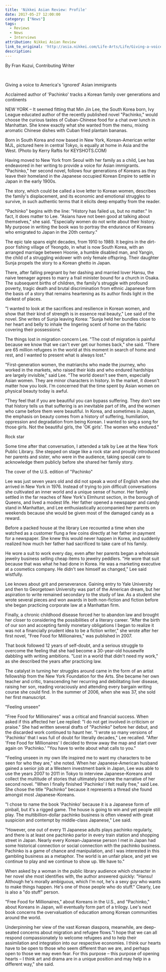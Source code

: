 ```yaml
---
title: 'Nikkei Asian Review: Profile'
date: 2017-05-27 12:00:00
category: ["News"]
tags:
  - Reviews
  - News
  - Interviews
attribution: Nikkei Asian Review
link_to_original: 'http://asia.nikkei.com/Life-Arts/Life/Giving-a-voice-to-America-s-ignored-Asian-immigrants'
description:
---
```



By Fran Kuzui, Contributing Writer

&nbsp;

Giving a voice to America's 'ignored' Asian immigrants

Acclaimed author of 'Pachinko' tracks a Korean family over generations and continents

NEW YORK – It seemed fitting that Min Jin Lee, the South Korea born, Ivy League educated author of the recently published novel "Pachinko," would choose the curious tastes of Cuban-Chinese food for a chat over lunch in Manhattan. She knew exactly what she wanted from the menu, mixing aromatic Chinese dishes with Cuban fried plantain bananas.

Born in South Korea and now based in New York, Korean-American writer MJL, pictured here in central Tokyo, is equally at home in Asia and the West. (Photo by Kerry Raftis for KEYSHOTS.COM)

Having moved to New York from Seoul with her family as a child, Lee has endeavored in her writing to provide a voice for Asian immigrants. "Pachinko," her second novel, follows four generations of Koreans as they leave their homeland in the Japanese occupied Korean Empire to settle in Japan in the early 1900s.

The story, which could be called a love letter to Korean women, describes the family's displacement, and its economic and emotional struggles to survive, in such authentic terms that it elicits deep empathy from the reader.

"Pachinko" begins with the line: "History has failed us, but no matter." In fact, it does matter to Lee. "Asians have not been good at talking about themselves," she said. "Especially women do not write about their history. My purpose in writing the book was to portray the endurance of Koreans who emigrated to Japan in the 20th century."

The epic tale spans eight decades, from 1910 to 1989. It begins in the dirt-poor fishing village of Yeongdo, in what is now South Korea, with an arranged marriage between Hoonie, a humble disabled man, and Yangin, the child of a struggling widower with only female offspring. Their daughter Sunja propels the story to a Korean ghetto in Japan.

There, after falling pregnant by her dashing and married lover Hansu, the naive teenager agrees to marry a frail minister bound for a church in Osaka. The subsequent births of children, the family's struggle with profound poverty, tragic death and brutal discrimination from ethnic Japanese form the basis of a story that remains heartening as its author finds light in the darkest of places.

"I wanted to look at the sacrifices and resilience in Korean women, and show that their kind of strength is in essence real beauty," Lee said of the novel. She writes of Sunja leaving Korea: "Sunja held her bundles close to her heart and belly to inhale the lingering scent of home on the fabric covering their possessions."

The things lost in migration concern Lee. "The cost of migration is painful because we know that we can't ever get our homes back," she said. "There are 65 million refugees in the world at this moment in search of home and rest, and I wanted to present what is always lost."

"First-generation women, the matriarchs who made the journey, who worked in the markets, who raised their kids and who endured hardships are largely invisible," said Lee. "The world doesn't see them, especially Asian women. They are minor characters in history. In the market, it doesn't matter how you look. I'm concerned that the time spent by Asian women on physical beauty today is awful.

"They feel that if you are beautiful you can bypass suffering. They don't see that history tells us that suffering is an inevitable part of life, and the women who came before them were beautiful. In Korea, and sometimes in Japan, the emphasis on beauty comes from a history of suffering, humiliation, oppression and degradation from being Korean. I wanted to sing a song for those girls. Not the beautiful girls, the 'OK girls'. The women who endured."

Rock star

Some time after that conversation, I attended a talk by Lee at the New York Public Library. She stepped on stage like a rock star and proudly introduced her parents and sister, who were in the audience, taking special care to acknowledge them publicly before she shared her family story.

The cover of the U.S. edition of "Pachinko"

Lee was just seven years old and did not speak a word of English when she arrived in New York in 1976. Instead of trying to join difficult conversations she cultivated an inner world and a unique sense of humor. Her family settled in the far reaches of New York's Elmhurst section, in the borough of Queens, and lived a modest life. Her father opened a newspaper and candy stand in Manhattan, and Lee enthusiastically accompanied her parents on weekends because she would be given most of the damaged candy as a reward.

Before a packed house at the library Lee recounted a time when she watched as a customer flung a few coins directly at her father in payment for a newspaper. She knew this would never happen in Korea, and suddenly realized how much her father had sacrificed to take care of his family.

He wore a suit to work every day, even after her parents began a wholesale jewelry business selling cheap items to jewelry peddlers. "He wore that suit because that was what he had done in Korea. He was a marketing executive at a cosmetics company. He didn't see himself as changed," Lee said wistfully.

Lee knows about grit and perseverance. Gaining entry to Yale University and then to Georgetown University was part of the American dream, but her aspiration to write remained secondary to the study of law. As a student she wrote several pieces and won awards in both non-fiction and fiction before she began practicing corporate law at a Manhattan firm.

Finally, a chronic childhood disease forced her to abandon law and brought her closer to considering the possibilities of a literary career. "After the birth of our son and accepting family monetary obligations I began to realize it was not a financially prudent idea to be a fiction writer," she wrote after her first novel, "Free Food for Millionaires," was published in 2007.

That book followed 12 years of self-doubt, and a serious struggle to overcome the feeling that she had become a 30-year-old housewife dabbling with writing ambitions. "Lost in a world that didn't need my work," as she described the years after practicing law.

The catalyst in turning her struggles around came in the form of an artist fellowship from the New York Foundation for the Arts. She became her own teacher and critic, transcending her recurring and debilitating liver disease, raising her son, reading voraciously and attending every bargain writing course she could find. In the summer of 2006, when she was 37, she sold her first manuscript.

"Feeling unseen"

"Free Food for Millionaires" was a critical and financial success. When asked if this affected her Lee replied: "I do not get involved in criticism or praise." She had written several drafts of "Pachinko" before her debut, and the discarded work continued to haunt her. "I wrote so many versions of 'Pachinko' that I was full of doubt for literally decades," Lee recalled. "After 'Free Food for Millionaires' I decided to throw away the map and start over again on 'Pachinko.' "You have to write about what calls to you."

"Feeling unseen in my own life inspired me to want my characters to be seen for who they are," she noted. When her Japanese-American husband gained a senior job at a Western investment bank in Japan, Lee was able to use the years 2007 to 2011 in Tokyo to interview Japanese-Koreans and collect the multitude of stories that ultimately became the narrative of her second novel. "When I finally finished 'Pachinko' I felt really free," said Lee. She chose the title "Pachinko" because it represents a thread she found amongst most Japanese-Koreans.

"I chose to name the book 'Pachinko' because it is a Japanese form of pinball, but it's a rigged game. The house is going to win and yet people still play. The multibillion-dollar pachinko business is often viewed with great suspicion and contempt by middle-class Japanese," Lee said.

"However, one out of every 11 Japanese adults plays pachinko regularly, and there is at least one pachinko parlor in every train station and shopping street in Japan. Nearly every Korean-Japanese person I met in Japan had some historical connection or social connection with the pachinko business. Pachinko is a game of chance and manipulation, and I was interested in this gambling business as a metaphor. The world is an unfair place, and yet we continue to play and we continue to show up. We have to."

When asked by a woman in the public library audience which character in her novel she most identifies with, the author answered quickly: "Hansu! Although he's morally ambiguous, which I'm not, he's a sexy guy who wants to make things happen. He's one of those people who do stuff." Clearly, Lee is also a "do stuff" person.

"Free Food for Millionaires," about Koreans in the U.S., and "Pachinko," about Koreans in Japan, will eventually form part of a trilogy. Lee's next book concerns the overvaluation of education among Korean communities around the world.

Underpinning her view of the vast Korean diaspora, meanwhile, are deep-seated concerns about migration and refugee flows."I hope that we can all respond compassionately to welcome refugees and to help their assimilation and integration into our respective economies. I think our hearts have to be open to those who seem different than we are, and perhaps open to those we may even fear. For this purpose – this purpose of opening hearts – I think art and drama are in a unique position and may help in a different way," she said.